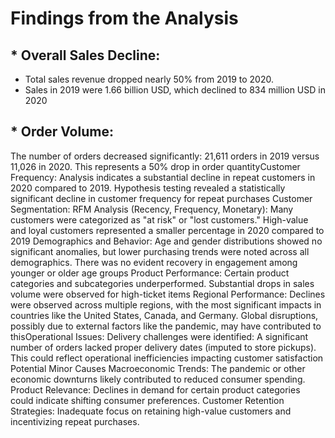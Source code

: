 # Findings from the Analysis
## * Overall Sales Decline:
* Total sales revenue dropped nearly 50% from 2019 to 2020.
* Sales in 2019 were 1.66 billion USD, which declined to 834 million USD in 2020​
## * Order Volume:
The number of orders decreased significantly:
21,611 orders in 2019 versus 11,026 in 2020.
This represents a 50% drop in order quantity​
Customer Frequency:
Analysis indicates a substantial decline in repeat customers in 2020 compared to 2019.
Hypothesis testing revealed a statistically significant decline in customer frequency for repeat purchases​
Customer Segmentation:
RFM Analysis (Recency, Frequency, Monetary):
Many customers were categorized as "at risk" or "lost customers."
High-value and loyal customers represented a smaller percentage in 2020 compared to 2019​
Demographics and Behavior:
Age and gender distributions showed no significant anomalies, but lower purchasing trends were noted across all demographics.
There was no evident recovery in engagement among younger or older age groups​
Product Performance:
Certain product categories and subcategories underperformed.
Substantial drops in sales volume were observed for high-ticket items​
Regional Performance:
Declines were observed across multiple regions, with the most significant impacts in countries like the United States, Canada, and Germany.
Global disruptions, possibly due to external factors like the pandemic, may have contributed to this​
Operational Issues:
Delivery challenges were identified:
A significant number of orders lacked proper delivery dates (imputed to store pickups).
This could reflect operational inefficiencies impacting customer satisfaction​
Potential Minor Causes
Macroeconomic Trends:
The pandemic or other economic downturns likely contributed to reduced consumer spending.
Product Relevance:
Declines in demand for certain product categories could indicate shifting consumer preferences.
Customer Retention Strategies:
Inadequate focus on retaining high-value customers and incentivizing repeat purchases.
